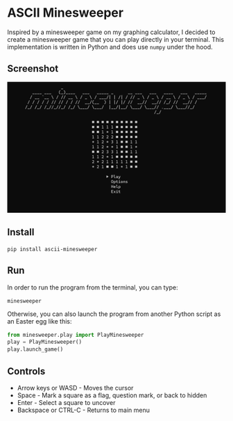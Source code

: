 # ASCII Minesweeper
Inspired by a minesweeper game on my graphing calculator, I decided to create a minesweeper game that you can play directly in your terminal. This implementation is written in Python and does use `numpy` under the hood.

## Screenshot
![ascii minesweeper screenshot](https://github.com/nyoungstudios/ascii-minesweeper/blob/main/images/homescreen.png?raw=true)
<!-- ![ascii minesweeper screenshot](images/homescreen.png) -->

## Install
```shell
pip install ascii-minesweeper
```

## Run
In order to run the program from the terminal, you can type:
```shell
minesweeper
```

Otherwise, you can also launch the program from another Python script as an Easter egg like this:
```python
from minesweeper.play import PlayMinesweeper
play = PlayMinesweeper()
play.launch_game()
```

## Controls
* Arrow keys or WASD - Moves the cursor
* Space - Mark a square as a flag, question mark, or back to hidden
* Enter - Select a square to uncover
* Backspace or CTRL-C - Returns to main menu
